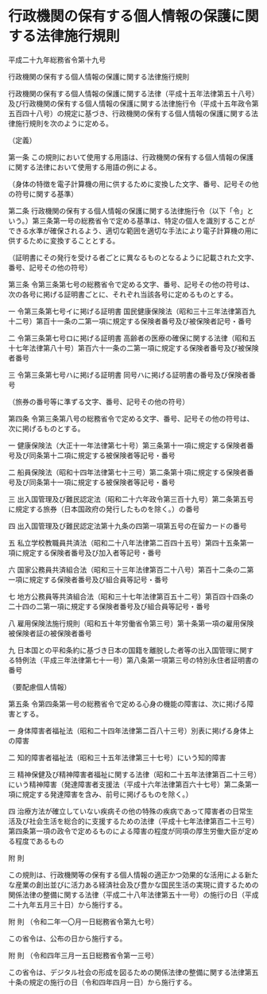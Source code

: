 # 行政機関の保有する個人情報の保護に関する法律施行規則

平成二十九年総務省令第十九号

行政機関の保有する個人情報の保護に関する法律施行規則

行政機関の保有する個人情報の保護に関する法律（平成十五年法律第五十八号）及び行政機関の保有する個人情報の保護に関する法律施行令（平成十五年政令第五百四十八号）の規定に基づき、行政機関の保有する個人情報の保護に関する法律施行規則を次のように定める。

（定義）

第一条 この規則において使用する用語は、行政機関の保有する個人情報の保護に関する法律において使用する用語の例による。

（身体の特徴を電子計算機の用に供するために変換した文字、番号、記号その他の符号に関する基準）

第二条 行政機関の保有する個人情報の保護に関する法律施行令（以下「令」という。）第三条第一号の総務省令で定める基準は、特定の個人を識別することができる水準が確保されるよう、適切な範囲を適切な手法により電子計算機の用に供するために変換することとする。

（証明書にその発行を受ける者ごとに異なるものとなるように記載された文字、番号、記号その他の符号）

第三条 令第三条第七号の総務省令で定める文字、番号、記号その他の符号は、次の各号に掲げる証明書ごとに、それぞれ当該各号に定めるものとする。

一 令第三条第七号イに掲げる証明書 国民健康保険法（昭和三十三年法律第百九十二号）第百十一条の二第一項に規定する保険者番号及び被保険者記号・番号

二 令第三条第七号ロに掲げる証明書 高齢者の医療の確保に関する法律（昭和五十七年法律第八十号）第百六十一条の二第一項に規定する保険者番号及び被保険者番号

三 令第三条第七号ハに掲げる証明書 同号ハに掲げる証明書の番号及び保険者番号

（旅券の番号等に準ずる文字、番号、記号その他の符号）

第四条 令第三条第八号の総務省令で定める文字、番号、記号その他の符号は、次に掲げるものとする。

一 健康保険法（大正十一年法律第七十号）第三条第十一項に規定する保険者番号及び同条第十二項に規定する被保険者等記号・番号

二 船員保険法（昭和十四年法律第七十三号）第二条第十項に規定する保険者番号及び同条第十一項に規定する被保険者等記号・番号

三 出入国管理及び難民認定法（昭和二十六年政令第三百十九号）第二条第五号に規定する旅券（日本国政府の発行したものを除く。）の番号

四 出入国管理及び難民認定法第十九条の四第一項第五号の在留カードの番号

五 私立学校教職員共済法（昭和二十八年法律第二百四十五号）第四十五条第一項に規定する保険者番号及び加入者等記号・番号

六 国家公務員共済組合法（昭和三十三年法律第百二十八号）第百十二条の二第一項に規定する保険者番号及び組合員等記号・番号

七 地方公務員等共済組合法（昭和三十七年法律第百五十二号）第百四十四条の二十四の二第一項に規定する保険者番号及び組合員等記号・番号

八 雇用保険法施行規則（昭和五十年労働省令第三号）第十条第一項の雇用保険被保険者証の被保険者番号

九 日本国との平和条約に基づき日本の国籍を離脱した者等の出入国管理に関する特例法（平成三年法律第七十一号）第八条第一項第三号の特別永住者証明書の番号

（要配慮個人情報）

第五条 令第四条第一号の総務省令で定める心身の機能の障害は、次に掲げる障害とする。

一 身体障害者福祉法（昭和二十四年法律第二百八十三号）別表に掲げる身体上の障害

二 知的障害者福祉法（昭和三十五年法律第三十七号）にいう知的障害

三 精神保健及び精神障害者福祉に関する法律（昭和二十五年法律第百二十三号）にいう精神障害（発達障害者支援法（平成十六年法律第百六十七号）第二条第一項に規定する発達障害を含み、前号に掲げるものを除く。）

四 治療方法が確立していない疾病その他の特殊の疾病であって障害者の日常生活及び社会生活を総合的に支援するための法律（平成十七年法律第百二十三号）第四条第一項の政令で定めるものによる障害の程度が同項の厚生労働大臣が定める程度であるもの

附 則

この規則は、行政機関等の保有する個人情報の適正かつ効果的な活用による新たな産業の創出並びに活力ある経済社会及び豊かな国民生活の実現に資するための関係法律の整備に関する法律（平成二十八年法律第五十一号）の施行の日（平成二十九年五月三十日）から施行する。

附 則 （令和二年一〇月一日総務省令第九七号）

この省令は、公布の日から施行する。

附 則 （令和四年三月一五日総務省令第一三号）

この省令は、デジタル社会の形成を図るための関係法律の整備に関する法律第五十条の規定の施行の日（令和四年四月一日）から施行する。
